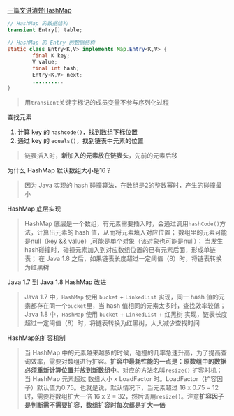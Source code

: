 [一篇文讲清楚HashMap](https://www.iteye.com/topic/539465)

```java
// HashMap 的数据结构
transient Entry[] table;  

// HashMap 的 Entry 的数据结构
static class Entry<K,V> implements Map.Entry<K,V> {  
        final K key;  
        V value;  
        final int hash;  
        Entry<K,V> next;  
		..........  
}  
```

> 用`transient`关键字标记的成员变量不参与序列化过程

查找元素
1. 计算 key 的 `hashcode()`，找到数组下标位置
2. 通过 key 的 `equals()`，找到链表中元素的位置

> 链表插入时，**新加入的元素放在链表头**，先前的元素后移

为什么 HashMap 默认数组大小是16？
> 因为 Java 实现的 hash 碰撞算法，在数组是2的整数幂时，产生的碰撞最小

HashMap 底层实现
> HashMap 底层是一个数组，有元素需要插入时，会通过调用`hashCode()`方法，计算出元素的 hash 值，从而将元素填入对应位置；
> 数组里的元素可能是null（key && value）,可能是单个对象（该对象也可能是null）；
> 当发生hash碰撞时，碰撞元素加入到对应数组位置的已有元素后面，形成单链表；
> 在 Java 1.8 之后，如果链表长度超过一定阈值（8）时，将链表转换为红黑树

Java 1.7 到 Java 1.8 HashMap 改进
> Java 1.7 中，`HashMap` 使用 `bucket` + `LinkedList` 实现，同一  hash 值的元素都存在同一个`bucket`里，当 hash 值相同的元素太多时，查找效率较低；Java 1.8 中，`HashMap` 使用 `bucket` + `LinkedList` + 红黑树 实现，链表长度超过一定阈值（8）时，将链表转换为红黑树，大大减少查找时间

HashMap的扩容机制
> 当 HashMap 中的元素越来越多的时候，碰撞的几率急速升高，为了提高查询效率，需要对数组进行扩容。**扩容中最耗性能的一点是：原数组中的数据必须重新计算位置并放到新数组中**。对应的方法名叫`resize()`
> 扩容时机：当 HashMap 元素超过 数组大小 x LoadFactor 时。LoadFactor（扩容因子）默认值为0.75。也就是说，默认情况下，当元素超过 16 x 0.75 = 12 时，需要将数组扩大一倍 16 x 2 = 32，然后调用`resize()`。注意**扩容因子是判断需不需要扩容，数组扩容时每次都是扩大一倍**
